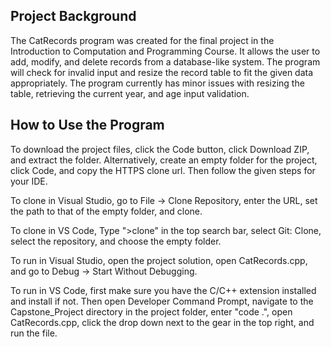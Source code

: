 ## Project Background
The CatRecords program was created for the final project in the Introduction to Computation and Programming Course. It allows the user to add, modify, and delete records from a database-like system. The program will check for invalid input and resize the record table to fit the given data appropriately. The program currently has minor issues with resizing the table, retrieving the current year, and age input validation.

## How to Use the Program

To download the project files, click the Code button, click Download ZIP, and extract the folder. Alternatively, create an empty folder for the project, click Code, and copy the HTTPS clone url. Then follow the given steps for your IDE.

To clone in Visual Studio, go to File -> Clone Repository, enter the URL, set the path to that of the empty folder, and clone.
 
To clone in VS Code, Type ">clone" in the top search bar, select Git: Clone, select the repository, and choose the empty folder. 

To run in Visual Studio, open the project solution, open CatRecords.cpp, and go to Debug -> Start Without Debugging.

To run in VS Code, first make sure you have the C/C++ extension installed and install if not. 
Then open Developer Command Prompt, navigate to the Capstone_Project directory in the project folder, 
enter "code .", open CatRecords.cpp, click the drop down next to the gear in the top right, and run the file. 

